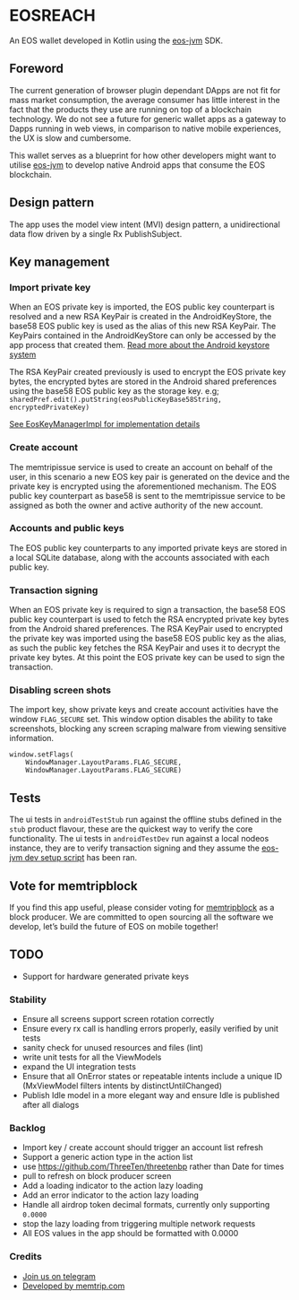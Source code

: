 # EOSREACH
An EOS wallet developed in Kotlin using the [eos-jvm](https://github.com/memtrip/eos-jvm) SDK.

## Foreword
The current generation of browser plugin dependant DApps are not fit for mass market consumption,
the average consumer has little interest in the fact that the products they use are running on top
of a blockchain technology. We do not see a future for generic wallet apps as a gateway to Dapps running in web views,
in comparison to native mobile experiences, the UX is slow and cumbersome.

This wallet serves as a blueprint for how other developers might want to utilise [eos-jvm](https://github.com/memtrip/eos-jvm)
to develop native Android apps that consume the EOS blockchain.

## Design pattern
The app uses the model view intent (MVI) design pattern, a unidirectional data flow driven by a single
Rx PublishSubject.

## Key management
### Import private key
When an EOS private key is imported, the EOS public key counterpart is resolved and a new RSA KeyPair is created in the AndroidKeyStore, the base58 EOS public key is used as the alias of this new RSA KeyPair. The KeyPairs contained in the AndroidKeyStore can only be accessed by the app process that created them.
[Read more about the Android keystore system](https://developer.android.com/training/articles/keystore)

The RSA KeyPair created previously is used to encrypt the EOS private key bytes, the encrypted bytes are stored in the Android shared preferences using the base58 EOS public key as the storage key.
e.g; `sharedPref.edit().putString(eosPublicKeyBase58String, encryptedPrivateKey)`

[See EosKeyManagerImpl for implementation details](https://github.com/memtrip/eosreach/blob/master/android/app/src/main/java/com/memtrip/eosreach/wallet/EosKeyManagerImpl.kt)

### Create account
The memtripissue service is used to create an account on behalf of the user, in this scenario a new EOS key pair is generated on the device and the private key is encrypted using the aforementioned mechanism. The EOS public key counterpart as base58 is sent to the memtripissue service to be assigned as both the owner and active authority of the new account.

### Accounts and public keys
The EOS public key counterparts to any imported private keys are stored in a local SQLite database, along with the accounts associated with each public key.

### Transaction signing
When an EOS private key is required to sign a transaction, the base58 EOS public key counterpart is used to fetch the RSA encrypted private key bytes from the Android shared preferences. The RSA KeyPair used to encrypted the private key was imported using the base58 EOS public key as the alias, as such the public key fetches the RSA KeyPair and uses it to decrypt the private key bytes. At this point the EOS private key can be used to sign the transaction.

### Disabling screen shots
The import key, show private keys and create account activities have the window `FLAG_SECURE` set. This window option disables the ability to take screenshots, blocking any screen scraping malware from viewing sensitive information.
```
window.setFlags(
    WindowManager.LayoutParams.FLAG_SECURE,
    WindowManager.LayoutParams.FLAG_SECURE)
```

## Tests
The ui tests in `androidTestStub` run against the offline stubs defined in the `stub` product flavour,
these are the quickest way to verify the core functionality. The ui tests in `androidTestDev` run against
a local nodeos instance, they are to verify transaction signing and they assume the [eos-jvm dev setup script](https://github.com/memtrip/eos-jvm/tree/master/eos-dev-env)
has been ran.

## Vote for memtripblock
If you find this app useful, please consider voting for [memtripblock](https://www.memtrip.com/code_of_conduct.html)
as a block producer. We are committed to open sourcing all the software we develop, let’s build the future of EOS on mobile together!

## TODO
- Support for hardware generated private keys

### Stability
- Ensure all screens support screen rotation correctly
- Ensure every rx call is handling errors properly, easily verified by unit tests
- sanity check for unused resources and files (lint)
- write unit tests for all the ViewModels
- expand the UI integration tests
- Ensure that all OnError states or repeatable intents include a unique ID (MxViewModel filters
intents by distinctUntilChanged)
- Publish Idle model in a more elegant way and ensure Idle is published after all dialogs

### Backlog
- Import key / create account should trigger an account list refresh
- Support a generic action type in the action list
- use https://github.com/ThreeTen/threetenbp rather than Date for times
- pull to refresh on block producer screen
- Add a loading indicator to the action lazy loading
- Add an error indicator to the action lazy loading
- Handle all airdrop token decimal formats, currently only supporting `0.0000`
- stop the lazy loading from triggering multiple network requests
- All EOS values in the app should be formatted with 0.0000

### Credits
- [Join us on telegram](http://t.me/joinchat/JcIXl0x7wC9cRI5uF_EiQA)
- [Developed by memtrip.com](http://memtrip.com)
